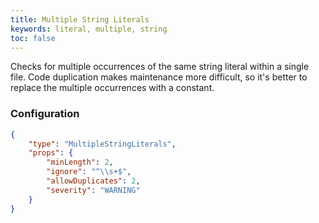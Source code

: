 ```yaml
---
title: Multiple String Literals
keywords: literal, multiple, string
toc: false
---
```


Checks for multiple occurrences of the same string literal within a single file.
Code duplication makes maintenance more difficult, so it's better to replace the multiple occurrences with a constant.

### Configuration

```json
{
    "type": "MultipleStringLiterals",
    "props": {
        "minLength": 2,
        "ignore": "^\\s+$",
        "allowDuplicates": 2,
        "severity": "WARNING"
    }
}
```